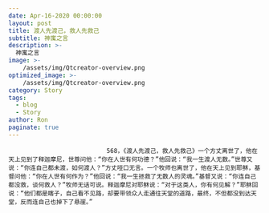 ```yaml
---
date: Apr-16-2020 00:00:00
layout: post
title: 渡人先渡己，救人先救己
subtitle: 神寓之言
description: >-
  神寓之言
image: >-
    /assets/img/Qtcreator-overview.png
optimized_image: >-
    /assets/img/Qtcreator-overview.png
category: Story
tags:
  - blog
  - Story
author: Ron
paginate: true
---
```


							　　568，《渡人先渡己，救人先救己》一个方丈离世了，他在天上见到了释迦摩尼，世尊问他：“你在人世有何功德？”他回说：“我一生渡人无数。”世尊又说：“你连自己都未渡，如何渡人？”方丈哑口无言。一个牧师也离世了，他在天上见到耶稣，基督问他：“你在人世有何作为？”他回说：“我一生拯救了无数人的灵魂。”基督又说：“你连自己都没救，谈何救人？”牧师无话可说。释迦摩尼对耶稣说：“对于这类人，你有何见解？”耶稣回说：“他们都是瞎子，自己看不见路，却要带领众人走通往天堂的道路，最终，不但都没到达天堂，反而连自己也掉下了悬崖。”
							
							
						